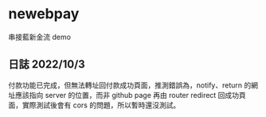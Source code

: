 # newebpay
串接藍新金流 demo

## 日誌 2022/10/3 ##

付款功能已完成，但無法轉址回付款成功頁面，推測錯誤為，notify、return 的網址應該指向 server 的位置，而非 github page
再由 router redirect 回成功頁面，實際測試後會有 cors 的問題，所以暫時還沒測試。
